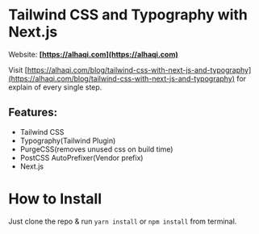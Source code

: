 
# Tailwind CSS and Typography with Next.js

Website: **[https://alhaqi.com](https://alhaqi.com)**

Visit [https://alhaqi.com/blog/tailwind-css-with-next-js-and-typography](https://alhaqi.com/blog/tailwind-css-with-next-js-and-typography) for explain of every single step.

## Features:

- Tailwind CSS
- Typography(Tailwind Plugin)
- PurgeCSS(removes unused css on build time)
- PostCSS AutoPrefixer(Vendor prefix)
- Next.js

# How to Install

Just clone the repo & run `yarn install` or `npm install` from terminal.

